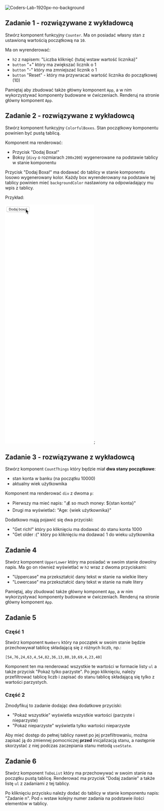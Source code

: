 ![Coders-Lab-1920px-no-background](https://user-images.githubusercontent.com/30623667/104709394-2cabee80-571f-11eb-9518-ea6a794e558e.png)


## Zadanie 1 - rozwiązywane z wykładowcą

Stwórz komponent funkcyjny `Counter`. Ma on posiadać własny stan z ustawioną wartością początkową na `10`.
 
Ma on wyrenderować:

- `h2` z napisem: "Liczba kliknięć {tutaj wstaw wartość licznika}"
- `button` "+" który ma zwiększać licznik o 1
- `button` "-" który ma zmniejszać licznik o 1
- `button` "Reset" - który ma przywracać wartość licznika do początkowej (10)

Pamiętaj aby zbudować także główny komponent `App`, a w nim wykorzystywać komponenty budowane w ćwiczeniach. Renderuj na stronie główny komponent `App`.



## Zadanie 2 - rozwiązywane z wykładowcą

Stwórz komponent funkcyjny `ColorfulBoxes`. Stan początkowy komponentu powinien być pustą tablicą.

Komponent ma renderować:

- Przycisk "Dodaj Boxa!"
- Boksy (`divy` o rozmiarach `200x200`) wygenerowane na podstawie tablicy w stanie komponentu

Przycisk "Dodaj Boxa!" ma dodawać do tablicy w stanie komponentu losowo wygenerowany kolor. Każdy box wyrenderowany na podstawie tej tablicy powinien mieć `backgroundColor` nastawiony na odpowiadający mu wpis z tablicy.

Przykład:  

![](images/example.gif);


## Zadanie 3 - rozwiązywane z wykładowcą

Stwórz komponent `CountThings` który będzie miał **dwa stany początkowe**:

- stan konta w banku (na początku 10000)
- aktualny wiek użytkownika

Komponent ma renderować `div` z dwoma `p`:

- Pierwszy ma mieć napis: "💰 so much money: ${stan konta}"
- Drugi ma wyświetlać: "Age: {wiek użytkownika}"

Dodatkowo mają pojawić się dwa przyciski:

- "Get rich!" który po kliknięciu ma dodawać do stanu konta 1000
- "Get older :(" który po kliknięciu ma dodawać 1 do wieku użytkownika



## Zadanie 4

Stwórz komponent `UpperLower` który ma posiadać w swoim stanie dowolny napis. Ma go on również wyświetlać w `h2` wraz z dwoma przyciskami:

- "Uppercase" ma przekształcić dany tekst w stanie na wielkie litery
- "Lowercase" ma przekształcić dany tekst w stanie na małe litery

Pamiętaj, aby zbudować także główny komponent `App`, a w nim wykorzystywać komponenty budowane w ćwiczeniach. Renderuj na stronie główny komponent `App`.



## Zadanie 5

### Część 1
Stwórz komponent `Numbers` który na początek w swoim stanie będzie przechowywał tablicę składającą się z różnych liczb, np.:

```plain
[54,76,24,63,4,54,82,36,13,80,10,69,4,23,40]
```

Komponent ten ma renderować wszystkie te wartości w formacie listy `ul` a także przycisk "Pokaż tylko parzyste". Po jego kliknięciu, należy przefiltrować tablicę liczb i zapisać do stanu tablicę składającą się tylko z wartości parzystych.


### Część 2

Zmodyfikuj to zadanie dodając dwa dodatkowe przyciski: 

- "Pokaż wszystkie" wyświetla wszystkie wartości (parzyste i nieparzyste)
- "Pokaż nieparzyste" wyświetla tylko wartości nieparzyste

Aby mieć dostęp do pełnej tablicy nawet po jej przefiltrowaniu, można zapisać ją do zmiennej pomocniczej **przed** inicjalizacją stanu, a następnie skorzystać z niej podczas zaczepiania stanu metodą `useState`.



## Zadanie 6

Stwórz komponent `ToDoList` który ma przechowywać w swoim stanie na początku pustą tablicę. Renderować ma przycisk "Dodaj zadanie" a także listę `ul` z zadaniami z tej tablicy.

Po kliknięciu przycisku należy dodać do tablicy w stanie komponentu napis: "Zadanie n". Pod `n` wstaw kolejny numer zadania na podstawie ilości elementów w tablicy.
